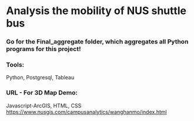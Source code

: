 # Analysis the mobility of NUS shuttle bus

### Go for the Final_aggregate folder, which aggregates all Python programs for this project!

### Tools:
Python, Postgresql, Tableau

### URL - For 3D Map Demo:
Javascript-ArcGIS, HTML, CSS
https://www.nusgis.com/campusanalytics/wanghanmo/index.html


